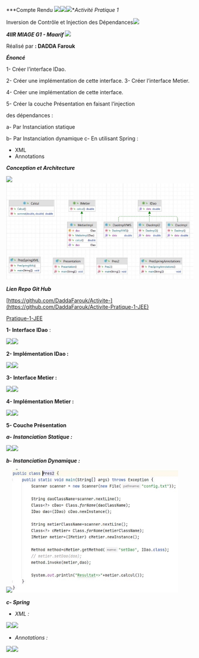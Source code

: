 ﻿***Compte Rendu ![](Aspose.Words.335c9220-0340-43b5-8af7-f0c4282dbbf2.001.png)![](Aspose.Words.335c9220-0340-43b5-8af7-f0c4282dbbf2.002.png)![](Aspose.Words.335c9220-0340-43b5-8af7-f0c4282dbbf2.003.png)**Activité Pratique 1* 

Inversion de Contrôle et  Injection des Dépendances![](Aspose.Words.335c9220-0340-43b5-8af7-f0c4282dbbf2.004.png)

***4IIR MIAGE G1 - Maarif ![](Aspose.Words.335c9220-0340-43b5-8af7-f0c4282dbbf2.004.png)***

Réalisé par **: DADDA Farouk** 

***Énoncé***  

1- Créer l’interface IDao.  

2- Créer une implémentation de cette interface.  3- Créer l’interface Metier.  

4- Créer une implémentation de cette interface.  

5- Créer la couche Présentation en faisant l’injection 

des dépendances : 

a- Par Instanciation statique  

b- Par Instanciation dynamique  c- En utilisant Spring :  

- XML  
- Annotations  

***Conception et Architecture*** 

![](Aspose.Words.335c9220-0340-43b5-8af7-f0c4282dbbf2.005.png)![](Aspose.Words.335c9220-0340-43b5-8af7-f0c4282dbbf2.006.jpeg)

***Lien Repo Git Hub*** 

[https://github.com/DaddaFarouk/Activite-](https://github.com/DaddaFarouk/Activite-Pratique-1-JEE)

[Pratique-1-JEE ](https://github.com/DaddaFarouk/Activite-Pratique-1-JEE)

**1-  Interface IDao** : 

![](Aspose.Words.335c9220-0340-43b5-8af7-f0c4282dbbf2.007.png)![](Aspose.Words.335c9220-0340-43b5-8af7-f0c4282dbbf2.008.png)

**2-  Implémentation IDao :** 

![](Aspose.Words.335c9220-0340-43b5-8af7-f0c4282dbbf2.009.png)![](Aspose.Words.335c9220-0340-43b5-8af7-f0c4282dbbf2.010.png)

**3-  Interface Metier :** 

![](Aspose.Words.335c9220-0340-43b5-8af7-f0c4282dbbf2.011.png)![](Aspose.Words.335c9220-0340-43b5-8af7-f0c4282dbbf2.012.png)

**4-  Implémentation Metier :** 

![](Aspose.Words.335c9220-0340-43b5-8af7-f0c4282dbbf2.013.png)![](Aspose.Words.335c9220-0340-43b5-8af7-f0c4282dbbf2.014.png)

**5-  Couche Présentation**  

***a-  Instanciation Statique :*** 

![](Aspose.Words.335c9220-0340-43b5-8af7-f0c4282dbbf2.015.png)![](Aspose.Words.335c9220-0340-43b5-8af7-f0c4282dbbf2.016.png)

***b-  Instanciation Dynamique :***  

![](Aspose.Words.335c9220-0340-43b5-8af7-f0c4282dbbf2.017.png)![](Aspose.Words.335c9220-0340-43b5-8af7-f0c4282dbbf2.018.jpeg)

***c-  Spring***  

- *XML :* 

![](Aspose.Words.335c9220-0340-43b5-8af7-f0c4282dbbf2.019.png)![](Aspose.Words.335c9220-0340-43b5-8af7-f0c4282dbbf2.020.png)

- *Annotations :* 

![](Aspose.Words.335c9220-0340-43b5-8af7-f0c4282dbbf2.021.png)![](Aspose.Words.335c9220-0340-43b5-8af7-f0c4282dbbf2.022.png)
